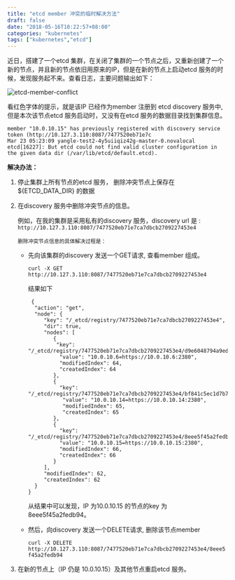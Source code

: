 ```yaml
---
title: "etcd member 冲突的临时解决方法"
draft: false
date: "2018-05-16T10:22:57+08:00"
categories: "kubernetes"
tags: ["kubernetes","etcd"]
---
```


近日，搭建了一个etcd 集群，在关闭了集群的一个节点之后，又重新创建了一个新的节点，并且新的节点依旧用原来的IP，但是在新的节点上启动etcd 服务的时候，发现服务起不来。查看日志，主要问题输出如下：

![etcd-member-conflict](/etcd-member-conflict.png)

看红色字体的提示，就是该IP 已经作为member 注册到 etcd discovery 服务中,但是本次该节点etcd 服务启动时，又没有在etcd 服务的数据目录找到集群信息。

```
member "10.0.10.15" has previously registered with discovery service token (http://10.127.3.110:8087/7477520eb71e7c
Mar 23 05:23:09 yangle-test2-4y5uiiqiz42g-master-0.novalocal etcd[16227]: But etcd could not find valid cluster configuration in the given data dir (/var/lib/etcd/default.etcd).

```



**解决办法：**

1. 停止集群上所有节点的etcd 服务， 删除冲突节点上保存在${ETCD_DATA_DIR} 的数据

2. 在discovery 服务中删除冲突节点的信息。

      例如，在我的集群是采用私有的discovery 服务，discovery  url  是 : ```http://10.127.3.110:8087/7477520eb71e7ca7dbcb2709227453e4```

       删除冲突节点信息的具体解决过程是：

      - 先向该集群的discovery 发送一个GET请求, 查看member 组成。

        ```curl -X GET   http://10.127.3.110:8087/7477520eb71e7ca7dbcb2709227453e4```

        结果如下

        ```
         {
          "action": "get",
          "node": {
             "key": "/_etcd/registry/7477520eb71e7ca7dbcb2709227453e4",
             "dir": true,
             "nodes": [
                {
                 "key": "/_etcd/registry/7477520eb71e7ca7dbcb2709227453e4/d9e6048794a9ede3",
                  "value": "10.0.10.6=https://10.0.10.6:2380",
                  "modifiedIndex": 64,
                  "createdIndex": 64
                },
                {
                  "key": "/_etcd/registry/7477520eb71e7ca7dbcb2709227453e4/bf841c5ec1d7b7e1",
                   "value": "10.0.10.14=https://10.0.10.14:2380",
                   "modifiedIndex": 65,
                   "createdIndex": 65
                },
                {
                  "key": "/_etcd/registry/7477520eb71e7ca7dbcb2709227453e4/8eee5f45a2fedb94",
                  "value": "10.0.10.15=https://10.0.10.15:2380",
                  "modifiedIndex": 66,
                  "createdIndex": 66
                }
             ],
             "modifiedIndex": 62,
             "createdIndex": 62
          }
        }
        ```

        从结果中可以发现，IP 为10.0.10.15 的节点的key 为 8eee5f45a2fedb94。

      - 然后，向discovery 发送一个DELETE请求, 删除该节点member

        ```curl -X DELETE http://10.127.3.110:8087/7477520eb71e7ca7dbcb2709227453e4/8eee5f45a2fedb94```

3. 在新的节点上（IP 仍是 10.0.10.15）及其他节点重启etcd 服务。